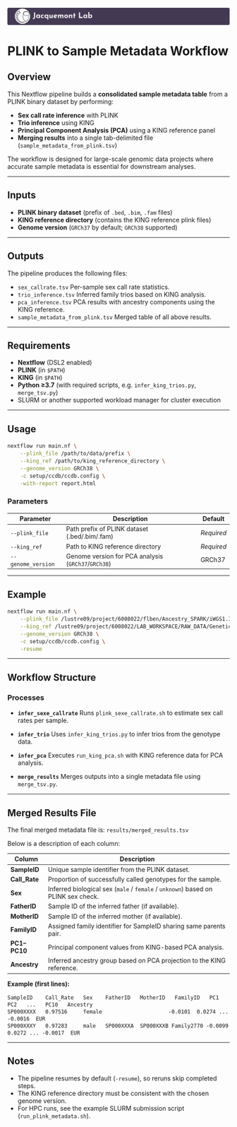 [![Jacquemont's Lab Header](labheader.png)](https://www.jacquemont-lab.org/)

# PLINK to Sample Metadata Workflow

## Overview

This Nextflow pipeline builds a **consolidated sample metadata table** from a PLINK binary dataset by performing:

* **Sex call rate inference** with PLINK
* **Trio inference** using KING
* **Principal Component Analysis (PCA)** using a KING reference panel
* **Merging results** into a single tab-delimited file (`sample_metadata_from_plink.tsv`)

The workflow is designed for large-scale genomic data projects where accurate sample metadata is essential for downstream analyses.

---

## Inputs

* **PLINK binary dataset** (prefix of `.bed`, `.bim`, `.fam` files)
* **KING reference directory** (contains the KING reference plink files)
* **Genome version** (`GRCh37` by default; `GRCh38` supported)

---

## Outputs

The pipeline produces the following files:

* `sex_callrate.tsv`
  Per-sample sex call rate statistics.
* `trio_inference.tsv`
  Inferred family trios based on KING analysis.
* `pca_inference.tsv`
  PCA results with ancestry components using the KING reference.
* `sample_metadata_from_plink.tsv`
  Merged table of all above results.

---

## Requirements

* **Nextflow** (DSL2 enabled)
* **PLINK** (in `$PATH`)
* **KING** (in `$PATH`)
* **Python ≥3.7** (with required scripts, e.g. `infer_king_trios.py`, `merge_tsv.py`)
* SLURM or another supported workload manager for cluster execution

---

## Usage

```bash
nextflow run main.nf \
    --plink_file /path/to/data/prefix \
    --king_ref /path/to/king_reference_directory \
    --genome_version GRCh38 \
    -c setup/ccdb/ccdb.config \
    -with-report report.html
```

### Parameters

| Parameter          | Description                                         | Default    |
| ------------------ | --------------------------------------------------- | ---------- |
| `--plink_file`     | Path prefix of PLINK dataset (.bed/.bim/.fam)       | *Required* |
| `--king_ref`       | Path to KING reference directory                    | *Required* |
| `--genome_version` | Genome version for PCA analysis (`GRCh37`/`GRCh38`) | GRCh37     |

---

## Example

```bash
nextflow run main.nf \
    --plink_file /lustre09/project/6008022/flben/Ancestry_SPARK/iWGS1.1/merged_plink/sample_data \
    --king_ref /lustre09/project/6008022/LAB_WORKSPACE/RAW_DATA/Genetic/Reference_Data/king_ref \
    --genome_version GRCh38 \
    -c setup/ccdb/ccdb.config \
    -resume
```

---

## Workflow Structure

### Processes

* **`infer_sexe_callrate`**
  Runs `plink_sexe_callrate.sh` to estimate sex call rates per sample.

* **`infer_trio`**
  Uses `infer_king_trios.py` to infer trios from the genotype data.

* **`infer_pca`**
  Executes `run_king_pca.sh` with KING reference data for PCA analysis.

* **`merge_results`**
  Merges outputs into a single metadata file using `merge_tsv.py`.

---

## Merged Results File

The final merged metadata file is:
`results/merged_results.tsv`

Below is a description of each column:

| Column         | Description                                                            |
| -------------- | ---------------------------------------------------------------------- |
| **SampleID**   | Unique sample identifier from the PLINK dataset.                       |
| **Call\_Rate** | Proportion of successfully called genotypes for the sample.            |
| **Sex**        | Inferred biological sex (`male` / `female` / `unknown`) based on PLINK sex check.  |
| **FatherID**   | Sample ID of the inferred father (if available).                       |
| **MotherID**   | Sample ID of the inferred mother (if available).                       |
| **FamilyID**   | Assigned family identifier for SampleID sharing same parents pair.     |
| **PC1–PC10**   | Principal component values from KING-based PCA analysis.               |
| **Ancestry**   | Inferred ancestry group based on PCA projection to the KING reference. |

**Example (first lines):**

```tsv
SampleID    Call_Rate   Sex    FatherID   MotherID   FamilyID   PC1    PC2   ...   PC10   Ancestry
SP000XXXX   0.97516     female                     -0.0101  0.0274 ... -0.0016  EUR
SP000XXXY   0.97283     male   SP000XXXA  SP000XXXB Family2770 -0.0099  0.0272 ... -0.0017  EUR
```

---

## Notes

* The pipeline resumes by default (`-resume`), so reruns skip completed steps.
* The KING reference directory must be consistent with the chosen genome version.
* For HPC runs, see the example SLURM submission script (`run_plink_metadata.sh`).






